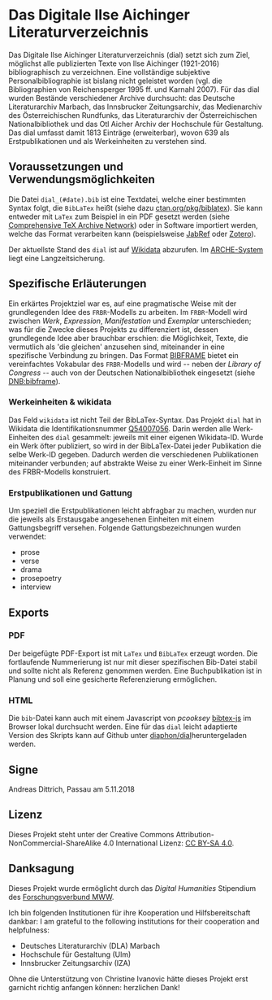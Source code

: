 # Das Digitale Ilse Aichinger Literaturverzeichnis

Das Digitale Ilse Aichinger Literaturverzeichnis (dial) setzt sich zum Ziel, möglichst alle publizierten Texte von Ilse Aichinger (1921-2016) bibliographisch zu verzeichnen. Eine vollständige subjektive Personalbibliographie ist bislang nicht geleistet worden (vgl. die Bibliographien von Reichensperger 1995 ff. und Karnahl 2007). Für das dial wurden Bestände verschiedener Archive durchsucht: das Deutsche Literaturarchiv Marbach, das Innsbrucker Zeitungsarchiv, das Medienarchiv des Österreichischen Rundfunks, das Literaturarchiv der Österreichischen Nationalbibliothek und das Otl Aicher Archiv der Hochschule für Gestaltung. Das dial umfasst damit 1813 Einträge (erweiterbar), wovon 639 als Erstpublikationen und als Werkeinheiten zu verstehen sind.

## Voraussetzungen und Verwendungsmöglichkeiten

Die Datei `dial_(#date).bib` ist eine Textdatei, welche einer bestimmten Syntax folgt, die `BibLaTex` heißt (siehe dazu [ctan.org/pkg/biblatex](https://ctan.org/pkg/biblatex)). Sie kann entweder mit `LaTex` zum Beispiel in ein PDF gesetzt werden (siehe [Comprehensive TeX Archive Network](https://ctan.org/)) oder in Software importiert werden, welche das Format verarbeiten kann (beispielsweise [JabRef](https://www.jabref.org/) oder [Zotero](https://www.zotero.org/)).

Der aktuellste Stand des `dial` ist auf [Wikidata](https://www.wikidata.org/wiki/Q54007056) abzurufen. Im [ARCHE-System](https://arche.acdh.oeaw.ac.at/) liegt eine Langzeitsicherung.

## Spezifische Erläuterungen

Ein erkärtes Projektziel war es, auf eine pragmatische Weise mit der grundlegenden Idee des `FRBR`-Modells zu arbeiten. Im `FRBR`-Modell wird zwischen *Werk*, *Expression*, *Manifestation* und *Exemplar* unterschieden; was für die Zwecke dieses Projekts zu differenziert ist, dessen grundlegende Idee aber brauchbar erschien: die Möglichkeit, Texte, die vermutlich als 'die gleichen' anzusehen sind, miteinander in eine spezifische Verbindung zu bringen. Das Format [BIBFRAME](http://bibframe.org/) bietet ein vereinfachtes Vokabular des `FRBR`-Modells und wird -- neben der *Library of Congress* -- auch von der Deutschen Nationalbibliothek eingesetzt (siehe [DNB:bibframe](http://www.dnb.de/bibframe)).

### Werkeinheiten & wikidata

Das Feld `wikidata` ist nicht Teil der BibLaTex-Syntax. Das Projekt `dial` hat in Wikidata die Identifikationsnummer [Q54007056](https://www.wikidata.org/wiki/Q54007056). Darin werden alle Werk-Einheiten des `dial` gesammelt: jeweils mit einer eigenen Wikidata-ID. Wurde ein Werk öfter publiziert, so wird in der BibLaTex-Datei jeder Publikation die selbe Werk-ID gegeben. Dadurch werden die verschiedenen Publikationen miteinander verbunden; auf abstrakte Weise zu einer Werk-Einheit im Sinne des FRBR-Modells konstruiert.

### Erstpublikationen und Gattung

Um speziell die Erstpublikationen leicht abfragbar zu machen, wurden nur die jeweils als Erstausgabe angesehenen Einheiten mit einem Gattungsbegriff versehen. Folgende Gattungsbezeichnungen wurden verwendet:

* prose
* verse
* drama
* prosepoetry
* interview

## Exports

### PDF

Der beigefügte PDF-Export ist mit `LaTex` und `BibLaTex` erzeugt worden. Die fortlaufende Nummerierung ist nur mit dieser spezifischen Bib-Datei stabil und sollte nicht als Referenz genommen werden. Eine Buchpublikation ist in Planung und soll eine gesicherte Referenzierung ermöglichen.

### HTML

Die `bib`-Datei kann auch mit einem Javascript von *pcooksey* [bibtex-js](https://github.com/pcooksey/bibtex-js) im Browser lokal durchsucht werden. Eine für das `dial` leicht adaptierte Version des Skripts kann auf Github unter [diaphon/dial](https://github.com/diaphon/dial)heruntergeladen werden.

## Signe

Andreas Dittrich, Passau am 5.11.2018

## Lizenz

Dieses Projekt steht unter der Creative Commons Attribution-NonCommercial-ShareAlike 4.0 International Lizenz: [CC BY-SA 4.0](http://creativecommons.org/licenses/by-nc-sa/4.0/).

## Danksagung

Dieses Projekt wurde ermöglicht durch das *Digital Humanities* Stipendium des [Forschungsverbund MWW](http://www.mww-forschung.de/). 

Ich bin folgenden Institutionen für ihre Kooperation und Hilfsbereitschaft dankbar:
I am grateful to the following institutions for their cooperation and helpfulness:

* Deutsches Literaturarchiv (DLA) Marbach
* Hochschule für Gestaltung (Ulm)
* Innsbrucker Zeitungsarchiv (IZA)

Ohne die Unterstützung von Christine Ivanovic hätte dieses Projekt erst garnicht richtig anfangen können: herzlichen Dank!